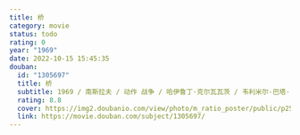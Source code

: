 ```yaml
---
title: 桥
category: movie
status: todo
rating: 0
year: "1969"
date: 2022-10-15 15:45:35
douban:
  id: "1305697"
  title: 桥
  subtitle: 1969 / 南斯拉夫 / 动作 战争 / 哈伊鲁丁·克尔瓦瓦茨 / 韦利米尔·巴塔·日沃伊诺维奇 斯洛博丹·佩罗维奇
  rating: 8.8
  cover: https://img2.doubanio.com/view/photo/m_ratio_poster/public/p2576327873.jpg
  link: https://movie.douban.com/subject/1305697/
---
```



